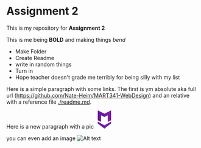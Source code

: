 # Assignment 2

This is my repository for **Assignment 2**

This is me being **BOLD** and making things *bend* 
- Make Folder
- Create Readme
- write in random things
- Turn in
- Hope teacher doesn't grade me terribly for being silly with my list

Here is a simple paragraph with some links. The first is ym absolute aka full url (https://github.com/Nate-Heim/MART341-WebDesign) and an relative with a reference file [./readme.md](.../readme.md).

Here is a new paragraph with a pic ![alt text](https://github.com/adam-p/markdown-here/raw/master/src/common/images/icon48.png "Logo Title Text 1")



you can even add an image
![Alt text](imageExample.gif)
